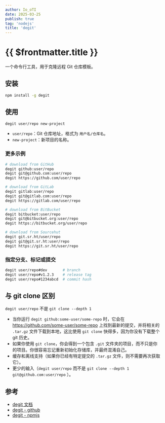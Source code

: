 ```yaml
---
author: Io_oTI
date: 2025-03-25
publish: true
tag: 'nodejs'
title: 'degit'
---
```


# {{ $frontmatter.title }}

一个命令行工具，用于克隆远程 Git 仓库模板。

## 安装

```bash
npm install -g degit
```

## 使用

```bash
degit user/repo new-project
```

- `user/repo`：Git 仓库地址，格式为 `用户名/仓库名`。
- `new-project`：新项目的名称。

### 更多示例

```bash
# download from GitHub
degit github:user/repo
degit git@github.com:user/repo
degit https://github.com/user/repo

# download from GitLab
degit gitlab:user/repo
degit git@gitlab.com:user/repo
degit https://gitlab.com/user/repo

# download from BitBucket
degit bitbucket:user/repo
degit git@bitbucket.org:user/repo
degit https://bitbucket.org/user/repo

# download from Sourcehut
degit git.sr.ht/user/repo
degit git@git.sr.ht:user/repo
degit https://git.sr.ht/user/repo
```

### 指定分支、标记或提交

```bash
degit user/repo#dev       # branch
degit user/repo#v1.2.3    # release tag
degit user/repo#1234abcd  # commit hash
```

## 与 git clone 区别

`degit user/repo` 不是 `git clone --depth 1`

- 当你运行 `degit github:some-user/some-repo` 时，它会在 <https://github.com/some-user/some-repo> 上找到最新的提交，并将相关的 `.tar.gz` 文件下载到本地，这比使用 `git clone` 快得多，因为你没有下载整个 git 历史。
- 如果你使用 `git clone`，你会得到一个包含 `.git` 文件夹的项目，而不只是你的项目。你很容易忘记重新初始化存储库，并最终混淆自己。
- 缓存和离线支持（如果你已经有特定提交的 `.tar.gz` 文件，则不需要再次获取它）。
- 更少的输入（`degit user/repo` 而不是 `git clone --depth 1 git@github.com:user/repo` ）。

## 参考

- [degit 文档](https://github.com/Rich-Harris/degit#readme)
- [degit - github](https://github.com/Rich-Harris/degit)
- [degit - npmjs](https://www.npmjs.com/package/degit)
